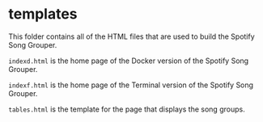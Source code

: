 # templates

This folder contains all of the HTML files that are used to build the Spotify Song Grouper.

`indexd.html` is the home page of the Docker version of the Spotify Song Grouper.

`indexf.html` is the home page of the Terminal version of the Spotify Song Grouper.

`tables.html` is the template for the page that displays the song groups.
